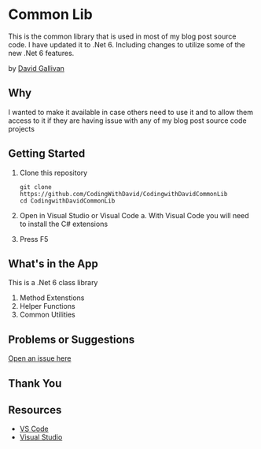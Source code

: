 # Common Lib

This is the common library that is used in most of my blog post source code.  I have updated it to .Net 6.  Including changes to utilize some of the new .Net 6 features.

by [David Gallivan](http://twitter.com/CodingwithDavid)


## Why

I wanted to make it available in case others need to use it and to allow them access to it if they are having issue with any of my blog post source code projects  

## Getting Started

1. Clone this repository

   ```Command Line
   git clone https://github.com/CodingWithDavid/CodingwithDavidCommonLib
   cd CodingwithDavidCommonLib
   ```

1.	Open in Visual Studio or Visual Code
a.	With Visual Code you will need to install the C# extensions
2.	Press F5

## What's in the App

This is a .Net 6 class library

1. Method Extenstions
2. Helper Functions
3. Common Utilities

## Problems or Suggestions

[Open an issue here](https://github.com/CodingWithDavid/CodingwithDavidCommonLib/issues)

## Thank You


## Resources

- [VS Code](https://code.visualstudio.com)
- [Visual Studio]( https://visualstudio.microsoft.com/)

